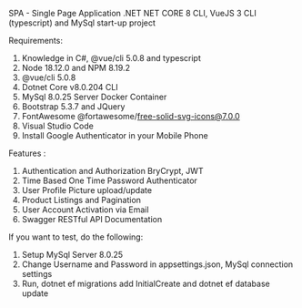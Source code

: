 SPA - Single Page Application
.NET NET CORE 8 CLI, VueJS 3 CLI (typescript) and MySql start-up project

Requirements:
1. Knowledge in C#, @vue/cli 5.0.8 and typescript
2. Node 18.12.0 and NPM 8.19.2
3. @vue/cli 5.0.8
4. Dotnet Core v8.0.204 CLI
5. MySql 8.0.25 Server Docker Container
6. Bootstrap 5.3.7 and JQuery
7. FontAwesome @fortawesome/free-solid-svg-icons@7.0.0
8. Visual Studio Code
9. Install Google Authenticator in your Mobile Phone

Features :
1. Authentication and Authorization
   BryCrypt, JWT
2. Time Based One Time Password Authenticator
3. User Profile Picture upload/update
4. Product Listings and Pagination
5. User Account Activation via Email
6. Swagger RESTful API Documentation

If you want to test, do the following:
1. Setup MySql Server 8.0.25
2. Change Username and Password in appsettings.json, MySql connection settings
3. Run, dotnet ef migrations add InitialCreate and dotnet ef database update